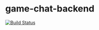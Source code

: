 # game-chat-backend

[![Build Status](http://drone.guillem.geekgalaxy.com/api/badges/iluque95/game-chat-backend/status.svg)](http://drone.guillem.geekgalaxy.com/iluque95/game-chat-backend)
